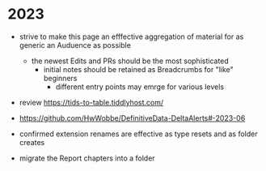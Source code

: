 # 2023

* strive to make this page an efffective aggregation of material for as generic an Auduence as possible
  * the newest Edits and PRs should be the most sophisticated
    * initial notes should be retained as Breadcrumbs for "like" beginners
      * different entry points may emrge for various levels

* review https://tids-to-table.tiddlyhost.com/

* https://github.com/HwWobbe/DefinitiveData-DeltaAlerts#-2023-06
* confirmed extension renames are effective as type resets and as folder creates

* migrate the Report chapters into a folder
